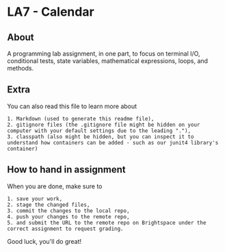 LA7 - Calendar
==============

About
--------------
A programming lab assignment, in one part, to focus on terminal I/O, conditional tests, state variables, mathematical expressions, loops, and methods. 


Extra
--------------
You can also read this file to learn more about 


	1. Markdown (used to generate this readme file),
	2. gitignore files (the .gitignore file might be hidden on your computer with your default settings due to the leading "."),
	3. classpath (also might be hidden, but you can inspect it to understand how containers can be added - such as our junit4 library's container)
	

How to hand in assignment
-------------------------
When you are done, make sure to 


	1. save your work,
	2. stage the changed files,
	3. commit the changes to the local repo,
	4. push your changes to the remote repo,
	5. and submit the URL to the remote repo on Brightspace under the correct assignment to request grading.

Good luck, you'll do great!
